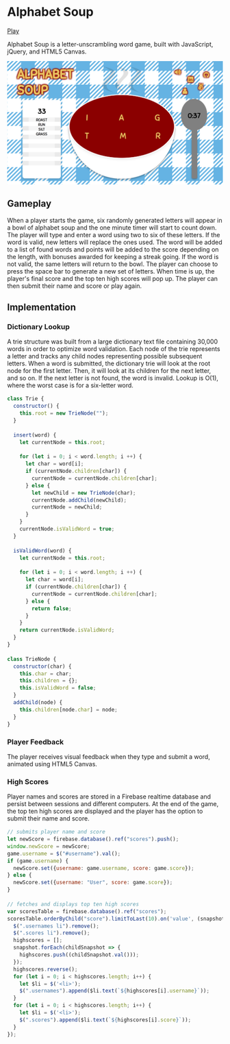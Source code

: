 # Alphabet Soup

[Play](http://www.amandachen.io/Alphabet-Soup/)

Alphabet Soup is a letter-unscrambling word game, built with JavaScript, jQuery, and HTML5 Canvas.

![game](./assets/images/game.png)

## Gameplay

When a player starts the game, six randomly generated letters will appear in a bowl of alphabet soup and the one minute timer will start to count down. The player will type and enter a word using two to six of these letters. If the word is valid, new letters will replace the ones used. The word will be added to a list of found words and points will be added to the score depending on the length, with bonuses awarded for keeping a streak going. If the word is not valid, the same letters will return to the bowl. The player can choose to press the space bar to generate a new set of letters. When time is up, the player's final score and the top ten high scores will pop up. The player can then submit their name and score or play again.

## Implementation

### Dictionary Lookup

A trie structure was built from a large dictionary text file containing 30,000 words in order to optimize word validation. Each node of the trie represents a letter and tracks any child nodes representing possible subsequent letters. When a word is submitted, the dictionary trie will look at the root node for the first letter. Then, it will look at its children for the next letter, and so on. If the next letter is not found, the word is invalid. Lookup is O(1), where the worst case is for a six-letter word.

```javascript
class Trie {
  constructor() {
    this.root = new TrieNode("");
  }

  insert(word) {
    let currentNode = this.root;

    for (let i = 0; i < word.length; i ++) {
      let char = word[i];
      if (currentNode.children[char]) {
        currentNode = currentNode.children[char];
      } else {
        let newChild = new TrieNode(char);
        currentNode.addChild(newChild);
        currentNode = newChild;
      }
    }
    currentNode.isValidWord = true;
  }

  isValidWord(word) {
    let currentNode = this.root;

    for (let i = 0; i < word.length; i ++) {
      let char = word[i];
      if (currentNode.children[char]) {
        currentNode = currentNode.children[char];
      } else {
        return false;
      }
    }
    return currentNode.isValidWord;
  }
}

class TrieNode {
  constructor(char) {
    this.char = char;
    this.children = {};
    this.isValidWord = false;
  }
  addChild(node) {
    this.children[node.char] = node;
  }
}
```

### Player Feedback

The player receives visual feedback when they type and submit a word, animated using HTML5 Canvas.

### High Scores

Player names and scores are stored in a Firebase realtime database and persist between sessions and different computers. At the end of the game, the top ten high scores are displayed and the player has the option to submit their name and score.

```javascript
// submits player name and score
let newScore = firebase.database().ref("scores").push();
window.newScore = newScore;
game.username = $("#username").val();
if (game.username) {
  newScore.set({username: game.username, score: game.score});
} else {
  newScore.set({username: "User", score: game.score});
}

// fetches and displays top ten high scores
var scoresTable = firebase.database().ref("scores");
scoresTable.orderByChild("score").limitToLast(10).on('value', (snapshot, highscores) => {
  $(".usernames li").remove();
  $(".scores li").remove();
  highscores = [];
  snapshot.forEach(childSnapshot => {
    highscores.push((childSnapshot.val()));
  });
  highscores.reverse();
  for (let i = 0; i < highscores.length; i++) {
    let $li = $('<li>');
    $(".usernames").append($li.text(`${highscores[i].username}`));
  }
  for (let i = 0; i < highscores.length; i++) {
    let $li = $('<li>');
    $(".scores").append($li.text(`${highscores[i].score}`));
  }
});
```
